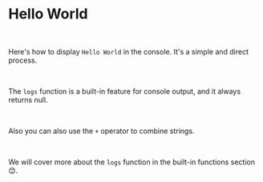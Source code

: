 # Hello World

<br />

Here's how to display `Hello World` in the console.
It's a simple and direct process.

<br/>

The `logs` function is a built-in feature for console output, and it always returns null.

<br/>

Also you can also use the `+` operator to combine strings.

<br />

We will cover more about the `logs` function in the built-in functions section 😊.
